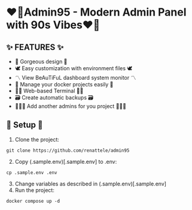 # ❤️‍🔥Admin95 - Modern Admin Panel with 90s Vibes❤️‍🔥

## ✨ FEATURES ✨

- 💖 Gorgeous design 💖
- 🕊️ Easy customization with environment files 🕊️
- 〽️ View BeAuTiFuL dashboard system monitor 〽️
- 🐋 Manage your docker projects easily 🐋
- 🧑‍💻 Web-based Terminal 🧑‍💻
- 🗃 Create automatic backups 🗃
- 🧑🏻‍🔬 Add another admins for you project 🧑🏻‍🔬

## 🔌 Setup 🔌

1. Clone the project:

```shell
git clone https://github.com/renattele/admin95
```

2. Copy (.sample.env)[.sample.env] to .env:

```shell
cp .sample.env .env
```

3. Change variables as described in (.sample.env)[.sample.env]
4. Run the project:

```shell
docker compose up -d
```